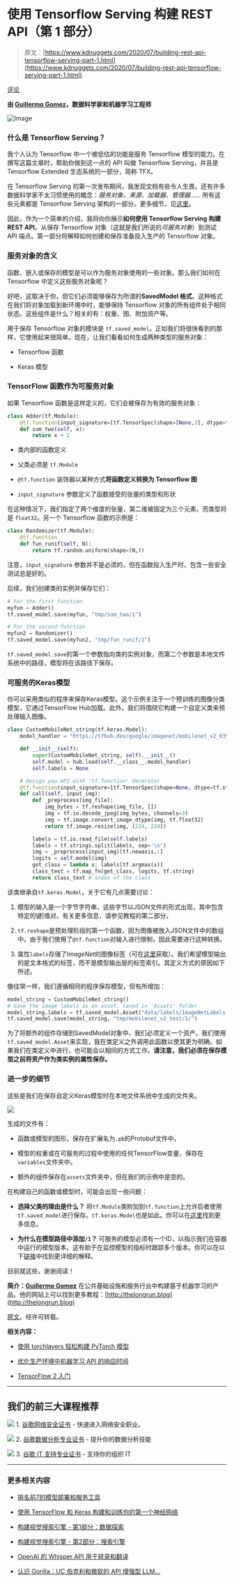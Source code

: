# 使用 Tensorflow Serving 构建 REST API（第 1 部分）

> 原文：[https://www.kdnuggets.com/2020/07/building-rest-api-tensorflow-serving-part-1.html](https://www.kdnuggets.com/2020/07/building-rest-api-tensorflow-serving-part-1.html)

[评论](#comments)

**由 [Guillermo Gomez](https://www.linkedin.com/in/mlgxmez/)，数据科学家和机器学习工程师**

![Image](../Images/db70da63fa526846f86b9986f26b5dbc.png)

### 什么是 Tensorflow Serving？

我个人认为 Tensorflow 中一个被低估的功能是服务 Tensorflow 模型的能力。在撰写这篇文章时，帮助你做到这一点的 API 叫做 Tensorflow Serving，并且是 Tensorflow Extended 生态系统的一部分，简称 TFX。

在 Tensorflow Serving 的第一次发布期间，我发现文档有些令人生畏。还有许多数据科学家不太习惯使用的概念：*服务对象、来源、加载器、管理器……* 所有这些元素都是 Tensorflow Serving 架构的一部分。更多细节，见[这里](https://github.com/tensorflow/serving/blob/master/tensorflow_serving/g3doc/architecture.md)。

因此，作为一个简单的介绍，我将向你展示**如何使用 Tensorflow Serving 构建 REST API**。从保存 Tensorflow 对象（这就是我们所说的*可服务对象*）到测试 API 端点。第一部分将解释如何创建和保存准备投入生产的 Tensorflow 对象。

### 服务对象的含义

函数、嵌入或保存的模型是可以作为服务对象使用的一些对象。那么我们如何在 Tensorflow 中定义这些服务对象呢？

好吧，这取决于你，但它们必须能够保存为所谓的**SavedModel 格式**。这种格式在我们将对象加载到新环境中时，能够保持 Tensorflow 对象的所有组件处于相同状态。这些组件是什么？相关的有：权重、图、附加资产等。

用于保存 Tensorflow 对象的模块是 `tf.saved_model`。正如我们将很快看到的那样，它使用起来很简单。现在，让我们看看如何生成两种类型的服务对象：

+   Tensorflow 函数

+   Keras 模型

### TensorFlow 函数作为可服务对象

如果 Tensorflow 函数是这样定义的，它们会被保存为有效的服务对象：

```py
class Adder(tf.Module):
    @tf.function(input_signature=[tf.TensorSpec(shape=[None,3], dtype=tf.float32, name="x")])
    def sum_two(self, x):
        return x + 2
```

+   类内部的函数定义

+   父类必须是 `tf.Module`

+   `@tf.function` 装饰器以某种方式**将函数定义转换为 Tensorflow 图**

+   `input_signature` 参数定义了函数接受的张量的类型和形状

在这种情况下，我们指定了两个维度的张量，第二维被固定为三个元素，而类型将是 `float32`。另一个 Tensorflow 函数的示例是：

```py
class Randomizer(tf.Module):
    @tf.function
    def fun_runif(self, N):
        return tf.random.uniform(shape=(N,))
```

注意，`input_signature` 参数并不是必须的，但在函数投入生产时，包含一些安全测试总是好的。

后续，我们创建类的实例并保存它们：

```py
# For the first function
myfun = Adder()
tf.saved_model.save(myfun, "tmp/sum_two/1")

# For the second function
myfun2 = Randomizer()
tf.saved_model.save(myfun2, "tmp/fun_runif/1")
```

`tf.saved_model.save`的第一个参数指向类的实例对象，而第二个参数是本地文件系统中的路径，模型将在该路径下保存。

### 可服务的Keras模型

你可以采用类似的程序来保存Keras模型。这个示例关注于一个预训练的图像分类模型，它通过TensorFlow Hub加载。此外，我们将围绕它构建一个自定义类来预处理输入图像。

```py
class CustomMobileNet_string(tf.keras.Model):
    model_handler = "https://tfhub.dev/google/imagenet/mobilenet_v2_035_224/classification/4"

    def __init__(self):
        super(CustomMobileNet_string, self).__init__()
        self.model = hub.load(self.__class__.model_handler)
        self.labels = None

    # Design you API with 'tf.function' decorator
    @tf.function(input_signature=[tf.TensorSpec(shape=None, dtype=tf.string)])
    def call(self, input_img):
        def _preprocess(img_file):
            img_bytes = tf.reshape(img_file, [])
            img = tf.io.decode_jpeg(img_bytes, channels=3)
            img = tf.image.convert_image_dtype(img, tf.float32)
            return tf.image.resize(img, (224, 224))

        labels = tf.io.read_file(self.labels)
        labels = tf.strings.split(labels, sep='\n')
        img = _preprocess(input_img)[tf.newaxis,:]
        logits = self.model(img)
        get_class = lambda x: labels[tf.argmax(x)]
        class_text = tf.map_fn(get_class, logits, tf.string)
        return class_text # index of the class
```

该类继承自`tf.keras.Model`，关于它有几点需要讨论：

1.  模型的输入是一个字节字符串，这些字节以JSON文件的形式出现，其中包含特定的键|值对。有关更多信息，请参见教程的第二部分。

1.  `tf.reshape`是预处理阶段的第一个函数，因为图像被放入JSON文件中的数组中。由于我们使用了`@tf.function`对输入进行限制，因此需要进行这种转换。

1.  属性`labels`存储了*ImageNet*的图像标签（可在[这里](https://storage.googleapis.com/download.tensorflow.org/data/ImageNetLabels.txt)获取）。我们希望模型输出的是文本格式的标签，而不是模型输出层的标签索引。其定义方式的原因如下所述。

像往常一样，我们遵循相同的程序保存模型，但有所增加：

```py
model_string = CustomMobileNet_string()
# Save the image labels as an asset, saved in 'Assets' folder
model_string.labels = tf.saved_model.Asset("data/labels/ImageNetLabels.txt")
tf.saved_model.save(model_string, "tmp/mobilenet_v2_test/1/")

```

为了将额外的组件存储到SavedModel对象中，我们必须定义一个资产。我们使用`tf.saved_model.Asset`来实现，我在类定义之外调用此函数以使其更为明确。如果我们在类定义中进行，也可能会以相同的方式工作。**请注意，我们必须在保存模型之前将资产作为类实例的属性保存。**

### 进一步的细节

这些是我们在保存自定义Keras模型时在本地文件系统中生成的文件夹。

![](../Images/804c6f74f982c1da6a5b3ec4440cd907.png)

生成的文件有：

+   函数或模型的图形，保存在扩展名为`.pb`的Protobuf文件中。

+   模型的权重或在可服务的过程中使用的任何TensorFlow变量，保存在`variables`文件夹中。

+   额外的组件保存在`assets`文件夹中，但在我们的示例中是空的。

在构建自己的函数或模型时，可能会出现一些问题：

+   **选择父类的理由是什么？** 将`tf.Module`类附加到`tf.function`上允许后者使用`tf.saved_model`进行保存。`tf.keras.Model`也是如此。你可以在[这里](https://www.tensorflow.org/guide/saved_model#reusing_savedmodels_in_python)找到更多信息。

+   **为什么在模型路径中添加`/1`？** 可服务的模型必须有一个ID，以指示我们在容器中运行的模型版本。这有助于在监控模型的指标时跟踪多个版本。你可以在以下[链接](https://stackoverflow.com/a/45552938)中找到更详细的解释。

目前就这些，谢谢阅读！

**简介：[Guillermo Gomez](https://www.linkedin.com/in/mlgxmez/)** 在公共基础设施和服务行业中构建基于机器学习的产品。他的网站上可以找到更多教程：[http://thelongrun.blog](http://thelongrun.blog)

[原文](https://thelongrun.blog/2020/01/12/rest-api-tensorflow-serving-pt1/)。经许可转载。

**相关内容：**

+   [使用 torchlayers 轻松构建 PyTorch 模型](/2020/04/pytorch-models-torchlayers.html)

+   [优化生产环境中机器学习 API 的响应时间](/2020/05/optimize-response-time-machine-learning-api-production.html)

+   [TensorFlow 2 入门](/2020/07/getting-started-tensorflow2.html)

* * *

## 我们的前三大课程推荐

![](../Images/0244c01ba9267c002ef39d4907e0b8fb.png) 1\. [谷歌网络安全证书](https://www.kdnuggets.com/google-cybersecurity) - 快速进入网络安全职业。

![](../Images/e225c49c3c91745821c8c0368bf04711.png) 2\. [谷歌数据分析专业证书](https://www.kdnuggets.com/google-data-analytics) - 提升你的数据分析技能

![](../Images/0244c01ba9267c002ef39d4907e0b8fb.png) 3\. [谷歌 IT 支持专业证书](https://www.kdnuggets.com/google-itsupport) - 支持你的组织 IT

* * *

### 更多相关内容

+   [排名前7的模型部署和服务工具](https://www.kdnuggets.com/top-7-model-deployment-and-serving-tools)

+   [使用 TensorFlow 和 Keras 构建和训练你的第一个神经网络](https://www.kdnuggets.com/2023/05/building-training-first-neural-network-tensorflow-keras.html)

+   [构建视觉搜索引擎 - 第1部分：数据探索](https://www.kdnuggets.com/2022/02/building-visual-search-engine-part-1.html)

+   [构建视觉搜索引擎 - 第2部分：搜索引擎](https://www.kdnuggets.com/2022/02/building-visual-search-engine-part-2.html)

+   [OpenAI 的 Whisper API 用于转录和翻译](https://www.kdnuggets.com/2023/06/openai-whisper-api-transcription-translation.html)

+   [认识 Gorilla：UC 伯克利和微软的 API 增强型 LLM…](https://www.kdnuggets.com/2023/06/meet-gorilla-uc-berkeley-microsoft-apiaugmented-llm-outperforms-gpt4-chatgpt-claude.html)
